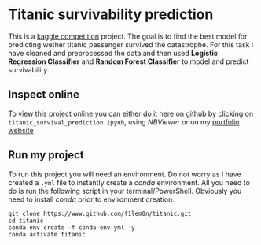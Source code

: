 # Titanic survivability prediction

This is a [kaggle competition](https://www.kaggle.com/competitions/titanic) project. The goal is to find the best model
for predicting wether titanic passenger survived the catastrophe. For this
task I have cleaned and preprocessed the data and then used **Logistic Regression Classifier**
and **Random Forest Classifier** to model and predict survivability.

## Inspect online

To view this project online you can either do it here on github by clicking
on `titanic_survival_prediction.ipynb`, using *NBViewer* or on my [portfolio website](https://f1lem0n.github.io/)

## Run my project

To run this project you will need an environment. Do not worry as I have created a `.yml` file
to instantly create a *conda* environment. All you need to do is run the following script
in your terminal/PowerShell. Obviously you need to install *conda* prior to environment creation.

```{bash}
git clone https://www.github.com/f1lem0n/titanic.git
cd titanic
conda env create -f conda-env.yml -y
conda activate titanic
```